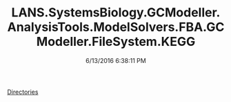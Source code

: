 ﻿---
title: LANS.SystemsBiology.GCModeller.AnalysisTools.ModelSolvers.FBA.GCModeller.FileSystem.KEGG
date: 6/13/2016 6:38:11 PM
---

[Directories](T-LANS.SystemsBiology.GCModeller.AnalysisTools.ModelSolvers.FBA.GCModeller.FileSystem.KEGG.Directories.html)
